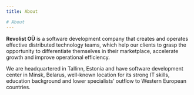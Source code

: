 ```yaml
---
title: About

# About
---
```



**Revolist OÜ** is a software development company that creates and operates effective distributed technology teams, which help our clients to grasp the opportunity to differentiate themselves in their marketplace, accelerate growth and improve operational efficiency.

We are headquartered in Tallinn, Estonia and have software development center in Minsk, Belarus, well-known location for its strong IT skills, education background and lower specialists’ outflow to Western European countries.